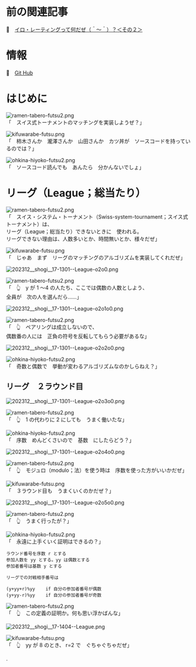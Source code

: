 # 前の関連記事

📖　[イロ・レーティングって何だぜ（＾～＾）？＜その２＞](https://crieit.net/posts/a9a0a6dc37120e004def2d042466bcde)  

# 情報

📖　[Git Hub](https://github.com/muzudho/league-matching)  

# はじめに

![ramen-tabero-futsu2.png](https://crieit.now.sh/upload_images/d27ea8dcfad541918d9094b9aed83e7d61daf8532bbbe.png)  
「　スイス式トーナメントのマッチングを実装しようぜ？」  

![kifuwarabe-futsu.png](https://crieit.now.sh/upload_images/beaf94b260ae2602ca8cf7f5bbc769c261daf8686dbda.png)  
「　柿木さんか　瀧澤さんか　山田さんか　カツ丼が　ソースコードを持っているのでは？」  

![ohkina-hiyoko-futsu2.png](https://crieit.now.sh/upload_images/96fb09724c3ce40ee0861a0fd1da563d61daf8a09d9bc.png)  
「　ソースコード読んでも　あんたら　分かんないでしょ」  

# リーグ（League；総当たり）

![ramen-tabero-futsu2.png](https://crieit.now.sh/upload_images/d27ea8dcfad541918d9094b9aed83e7d61daf8532bbbe.png)  
「　スイス・システム・トーナメント（Swiss-system-tournament；スイス式トーナメント）は、  
リーグ（League；総当たり）できないときに　使われる。  
リーグできない理由は、人数多いとか、時間無いとか、様々だぜ」  

![kifuwarabe-futsu.png](https://crieit.now.sh/upload_images/beaf94b260ae2602ca8cf7f5bbc769c261daf8686dbda.png)  
「　じゃあ　まず　リーグのマッチングのアルゴリズムを実装してくれだぜ」  

![202312__shogi__17-1301--League-o2o0.png](https://crieit.now.sh/upload_images/6858f7cf5200141efcf6beeebd4c0521657e74b1269f3.png)  

![ramen-tabero-futsu2.png](https://crieit.now.sh/upload_images/d27ea8dcfad541918d9094b9aed83e7d61daf8532bbbe.png)  
「　👆　y が 1 ～4 の人たち、ここでは偶数の人数としよう、  
全員が　次の人を選んだら……」  

![202312__shogi__17-1301--League-o2o1o0.png](https://crieit.now.sh/upload_images/eb19b90aa73c0f0787a94ae73cca5773657e763649b9f.png)  

![ramen-tabero-futsu2.png](https://crieit.now.sh/upload_images/d27ea8dcfad541918d9094b9aed83e7d61daf8532bbbe.png)  
「　👆　ペアリングは成立しないので、  
偶数番の人には　正負の符号を反転してもらう必要があるな」  

![202312__shogi__17-1301--League-o2o2o0.png](https://crieit.now.sh/upload_images/d3d0ed0f2fccda3de841b1e4887fa267657e76ba83c81.png)  

![ohkina-hiyoko-futsu2.png](https://crieit.now.sh/upload_images/96fb09724c3ce40ee0861a0fd1da563d61daf8a09d9bc.png)  
「　奇数と偶数で　挙動が変わるアルゴリズムなのかしらねえ？」  

## リーグ　２ラウンド目

![202312__shogi__17-1301--League-o2o3o0.png](https://crieit.now.sh/upload_images/11a59634f20036f9d2f07ed023bb89a5657e7a60e41f4.png)  

![ramen-tabero-futsu2.png](https://crieit.now.sh/upload_images/d27ea8dcfad541918d9094b9aed83e7d61daf8532bbbe.png)  
「　👆　1 の代わりに 2 にしても　うまく働いたな」  

![ohkina-hiyoko-futsu2.png](https://crieit.now.sh/upload_images/96fb09724c3ce40ee0861a0fd1da563d61daf8a09d9bc.png)  
「　序数　めんどくさいので　基数　にしたらどう？」  

![202312__shogi__17-1301--League-o2o4o0.png](https://crieit.now.sh/upload_images/4d97f5bb58a61141e4539aca59feb682657e7a2e83bf2.png)

![ramen-tabero-futsu2.png](https://crieit.now.sh/upload_images/d27ea8dcfad541918d9094b9aed83e7d61daf8532bbbe.png)  
「　👆　モジュロ（modulo；法）を使う時は　序数を使った方がいいかだぜ」  

![kifuwarabe-futsu.png](https://crieit.now.sh/upload_images/beaf94b260ae2602ca8cf7f5bbc769c261daf8686dbda.png)  
「　３ラウンド目も　うまくいくのかだぜ？」  

![202312__shogi__17-1301--League-o2o5o0.png](https://crieit.now.sh/upload_images/293f31eae5927901d31e9b7b4156d433657e7b9f2e73c.png)

![ramen-tabero-futsu2.png](https://crieit.now.sh/upload_images/d27ea8dcfad541918d9094b9aed83e7d61daf8532bbbe.png)  
「　👆　うまく行ったが？」  

![ohkina-hiyoko-futsu2.png](https://crieit.now.sh/upload_images/96fb09724c3ce40ee0861a0fd1da563d61daf8a09d9bc.png)  
「　永遠に上手くいく証明はできるの？」  

```plaintext
ラウンド番号を序数 r とする
参加人数を yy とする。yy は偶数とする
参加者番号は基数 y とする

リーグでの対戦相手番号は

(y+yy+r)%yy    if 自分の参加者番号が偶数
(y+yy-r)%yy    if 自分の参加者番号が奇数
```

![ramen-tabero-futsu2.png](https://crieit.now.sh/upload_images/d27ea8dcfad541918d9094b9aed83e7d61daf8532bbbe.png)  
「　👆　この定義の証明か。何も思い浮かばんな」  

![202312__shogi__17-1404--League.png](https://crieit.now.sh/upload_images/15cd15dd6443eccb9f74241f6de5ea60657e818141e56.png)  

![kifuwarabe-futsu.png](https://crieit.now.sh/upload_images/beaf94b260ae2602ca8cf7f5bbc769c261daf8686dbda.png)  
「　👆　yy が 8 のとき、 r=2 で　ぐちゃぐちゃだぜ」  

.